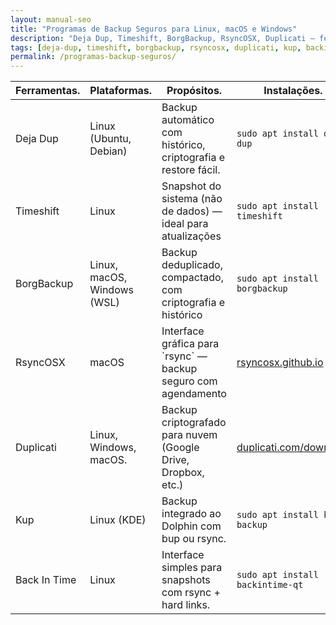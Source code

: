 ```yaml
---
layout: manual-seo
title: "Programas de Backup Seguros para Linux, macOS e Windows"
description: "Deja Dup, Timeshift, BorgBackup, RsyncOSX, Duplicati — ferramentas reais com interface, histórico e restore confiável. Zero risco de comandos manuais."
tags: [deja-dup, timeshift, borgbackup, rsyncosx, duplicati, kup, backintime, backup-seguro, linux]
permalink: /programas-backup-seguros/
---
```


<section>

<div class="table-container">
  <table class="evergreen-table">
    <thead>
      <tr>
        <th>Ferramentas.</th>
        <th>Plataformas.</th>
        <th>Propósitos.</th>
        <th>Instalações.</th>
        <th>Copiar</th>
      </tr>
    </thead>
    <tbody>
      <tr>
        <td data-label="Ferramenta">Deja Dup</td>
        <td data-label="Plataforma">Linux (Ubuntu, Debian)</td>
        <td data-label="Propósito">Backup automático com histórico, criptografia e restore fácil.</td>
        <td data-label="Instalação"><code>sudo apt install deja-dup</code></td>
        <td data-label="Ação"><button class="copy-btn" data-command="sudo apt install deja-dup">📋</button></td>
      </tr>
      <tr>
        <td data-label="Ferramenta">Timeshift</td>
        <td data-label="Plataforma">Linux</td>
        <td data-label="Propósito">Snapshot do sistema (não de dados) — ideal para atualizações</td>
        <td data-label="Instalação"><code>sudo apt install timeshift</code></td>
        <td data-label="Ação"><button class="copy-btn" data-command="sudo apt install timeshift">📋</button></td>
      </tr>
      <tr>
        <td data-label="Ferramenta">BorgBackup</td>
        <td data-label="Plataforma">Linux, macOS, Windows (WSL)</td>
        <td data-label="Propósito">Backup deduplicado, compactado, com criptografia e histórico</td>
        <td data-label="Instalação"><code>sudo apt install borgbackup</code></td>
        <td data-label="Ação"><button class="copy-btn" data-command="sudo apt install borgbackup">📋</button></td>
      </tr>
      <tr>
        <td data-label="Ferramenta">RsyncOSX</td>
        <td data-label="Plataforma">macOS</td>
        <td data-label="Propósito">Interface gráfica para `rsync` — backup seguro com agendamento</td>
        <td data-label="Instalação"><a href="https://rsyncui.netlify.app/" target="_blank" rel="noopener">rsyncosx.github.io</a></td>
        <td data-label="Ação">—</td>
      </tr>
      <tr>
        <td data-label="Ferramenta">Duplicati</td>
        <td data-label="Plataforma">Linux, Windows, macOS.</td>
        <td data-label="Propósito">Backup criptografado para nuvem (Google Drive, Dropbox, etc.)</td>
        <td data-label="Instalação"><a href="https://duplicati.com/download" target="_blank" rel="noopener">duplicati.com/download</a></td>
        <td data-label="Ação">—</td>
      </tr>
      <tr>
        <td data-label="Ferramenta">Kup</td>
        <td data-label="Plataforma">Linux (KDE)</td>
        <td data-label="Propósito">Backup integrado ao Dolphin com bup ou rsync.</td>
        <td data-label="Instalação"><code>sudo apt install kup-backup</code></td>
        <td data-label="Ação"><button class="copy-btn" data-command="sudo apt install kup-backup">📋</button></td>
      </tr>
      <tr>
        <td data-label="Ferramenta">Back In Time</td>
        <td data-label="Plataforma">Linux</td>
        <td data-label="Propósito">Interface simples para snapshots com rsync + hard links.</td>
        <td data-label="Instalação"><code>sudo apt install backintime-qt</code></td>
        <td data-label="Ação"><button class="copy-btn" data-command="sudo apt install backintime-qt">📋</button></td>
      </tr>
    </tbody>
  </table>
</div>
</section>









